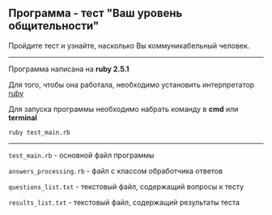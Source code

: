 

## Программа - тест "Ваш уровень общительности"

Пройдите тест и узнайте, насколько Вы коммуникабельный человек.

----------------------------------------------------------------------------

Программа написана на __ruby 2.5.1__

Для того, чтобы она работала, необходимо установить интерпрeтатор 
[ruby](https://www.ruby-lang.org/en/news/2018/03/28/ruby-2-5-1-released)



Для запуска программы необходимо набрать команду в __cmd__ или __terminal__

`ruby test_main.rb`

----------------------------------------------------------------------------

`test_main.rb` - основной файл программы

`answers_processing.rb` - файл с классом обработчика ответов

`questions_list.txt` - текстовый файл, содержащий вопросы к тесту

`results_list.txt` - текстовый файл, содержащий результаты теста
